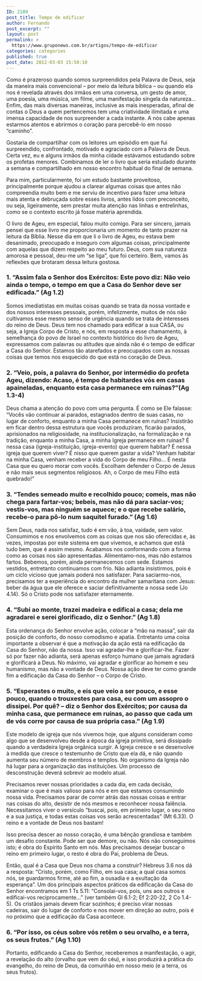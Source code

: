 ```yaml
---
ID: 2109
post_title: Tempo de edificar
author: Fernando
post_excerpt: ""
layout: post
permalink: >
  https://www.gruponews.com.br/artigos/tempo-de-edificar
categories: categories
published: true
post_date: 2012-03-03 15:50:10
---
```

Como é prazeroso quando somos surpreendidos pela Palavra de Deus, seja da maneira mais convencional – por meio da leitura bíblica – ou quando ela nos é revelada através dos irmãos em uma conversa, um gesto de amor, uma poesia, uma música, um filme, uma manifestação singela da natureza... Enfim, das mais diversas maneiras, inclusive as mais inesperadas, afinal de contas o Deus a quem pertencemos tem uma criatividade ilimitada e uma imensa capacidade de nos surpreender a cada instante. A nós cabe apenas estarmos atentos e abrirmos o coração para percebê-lo em nosso “caminho”.

Gostaria de compartilhar com os leitores um episódio em que fui surpreendido, confrontado, motivado e agraciado com a Palavra de Deus. Certa vez, eu e alguns irmãos da minha cidade estávamos estudando sobre os profetas menores. Combinamos de ler o livro que seria estudado durante a semana e compartilhado em nosso encontro habitual do final de semana.

Para mim, particularmente, foi um estudo bastante proveitoso, principalmente porque ajudou a clarear algumas coisas que antes não compreendia muito bem e me serviu de incentivo para fazer uma leitura mais atenta e debruçada sobre esses livros, antes lidos com preconceito, ou seja, ligeiramente, sem prestar muita atenção nas linhas e entrelinhas, como se o contexto escrito já fosse matéria aprendida.

O livro de Ageu, em especial, falou muito comigo. Para ser sincero, jamais pensei que esse livro me proporcionaria um momento de tanto prazer na leitura da Bíblia. Nesse dia em que li o livro de Ageu, eu estava bem desanimado, preocupado e inseguro com algumas coisas, principalmente com aquelas que dizem respeito ao meu futuro. Deus, com sua natureza amorosa e pessoal, deu-me um “se liga”, que foi certeiro. Bem, vamos às reflexões que brotaram dessa leitura gostosa.
<h3><strong>1. “Assim fala o Senhor dos Exércitos: Este povo diz: Não veio ainda o tempo, o tempo em que a Casa do Senhor deve ser edificada.” (Ag 1.2) </strong></h3>
Somos imediatistas em muitas coisas quando se trata da nossa vontade e dos nossos interesses pessoais, porém, infelizmente, muitos de nós não cultivamos esse mesmo senso de urgência quando se trata de interesses do reino de Deus. Deus tem nos chamado para edificar a sua CASA, ou seja, a Igreja Corpo de Cristo, e nós, em resposta a esse chamamento, à semelhança do povo de Israel no contexto histórico do livro de Ageu, expressamos com palavras ou atitudes que ainda não é o tempo de edificar a Casa do Senhor. Estamos tão atarefados e preocupados com as nossas coisas que temos nos esquecido do que está no coração de Deus.
<h3>2. “Veio, pois, a palavra do Senhor, por intermédio do profeta Ageu, dizendo: Acaso, é tempo de habitardes vós em casas apaineladas, enquanto esta casa permanece em ruínas?”(Ag 1.3-4)</h3>
Deus chama a atenção do povo com uma pergunta. É como se Ele falasse: “Vocês vão continuar aí parados, estagnados dentro de suas casas, no lugar de conforto, enquanto a minha Casa permanece em ruínas? Insistirão em ficar dentro dessa estrutura que vocês produziram, ficarão parados, aprisionados na religiosidade, na institucionalização, na formalização e na tradição, enquanto a minha Casa, a minha Igreja permanece em ruínas? É nessa casa (igreja-instituição, igreja-evento) que querem habitar? É nessa igreja que querem viver? É nisso que querem gastar a vida? Venham habitar na minha Casa, venham receber a vida do Corpo de meu Filho... É nesta Casa que eu quero morar com vocês. Escolham defender o Corpo de Jesus e não mais seus segmentos religiosos. Ah, o Corpo de meu Filho está quebrado!”
<h3>3. “Tendes semeado muito e recolhido pouco; comeis, mas não chega para fartar-vos; bebeis, mas não dá para saciar-vos; vestis-vos, mas ninguém se aquece; e o que recebe salário, recebe-o para pô-lo num saquitel furado.” (Ag 1.6)</h3>
Sem Deus, nada nos satisfaz, tudo é em vão, à toa, vaidade, sem valor. Consumimos e nos envolvemos com as coisas que nos são oferecidas e, às vezes, impostas por este sistema em que vivemos, e achamos que está tudo bem, que é assim mesmo. Acabamos nos conformando com a forma como as coisas nos são apresentadas. Alimentamo-nos, mas não estamos fartos. Bebemos, porém, ainda permanecemos com sede. Estamos vestidos, entretanto continuamos com frio. Não adianta insistirmos, pois é um ciclo vicioso que jamais poderá nos satisfazer. Para saciarmo-nos, precisamos ter a experiência do encontro da mulher samaritana com Jesus: beber da água que ele oferece e saciar definitivamente a nossa sede (Jo 4.14). Só o Cristo pode nos satisfazer eternamente.
<h3>4. “Subi ao monte, trazei madeira e edificai a casa; dela me agradarei e serei glorificado, diz o Senhor.” (Ag 1.8)</h3>
Esta ordenança do Senhor envolve ação, colocar a “mão na massa”, sair da posição de conforto, do nosso comodismo e apatia. Entretanto uma coisa importante a observar é que a motivação da ação está na edificação da Casa do Senhor, não da nossa. Isso vai agradar-lhe e glorificar-lhe. Fazer só por fazer não adianta, será apenas esforço humano que jamais agradará e glorificará a Deus. No máximo, vai agradar e glorificar ao homem e seu humanismo, mas não a vontade de Deus. Nossa ação deve ter como grande fim a edificação da Casa do Senhor – o Corpo de Cristo.
<h3>5. “Esperastes o muito, e eis que veio a ser pouco, e esse pouco, quando o trouxestes para casa, eu com um assopro o dissipei. Por quê? – diz o Senhor dos Exércitos; por causa da minha casa, que permanece em ruínas, ao passo que cada um de vós corre por causa de sua própria casa.” (Ag 1.9)</h3>
Este modelo de igreja que nós vivemos hoje, que alguns consideram como algo que se desenvolveu desde a época da igreja primitiva, será dissipado quando a verdadeira Igreja orgânica surgir. A Igreja cresce e se desenvolve à medida que cresce o testemunho de Cristo que ela dá, e não quando aumenta seu número de membros e templos. No organismo da Igreja não há lugar para a organização das instituições. Um processo de desconstrução deverá sobrevir ao modelo atual.

Precisamos rever nossas prioridades a cada dia, em cada decisão, examinar o que é mais valioso para nós e em que estamos consumindo nossa vida. Precisamos parar de correr atrás das nossas coisas e entrar nas coisas do alto, desistir de nós mesmos e reconhecer nossa falência. Necessitamos viver o versículo “buscai, pois, em primeiro lugar, o seu reino e a sua justiça, e todas estas coisas vos serão acrescentadas” (Mt 6.33). O reino e a vontade de Deus nos bastam!

Isso precisa descer ao nosso coração, é uma bênção grandiosa e também um desafio constante. Pode ser que demore, ou não. Nós não conseguimos isto; é obra do Espírito Santo em nós. Mas precisamos desejar buscar o reino em primeiro lugar, o resto é obra do Pai, problema de Deus.

Então, qual é a Casa que Deus nos chama a construir? Hebreus 3.6 nos dá a resposta: “Cristo, porém, como Filho, em sua casa; a qual casa somos nós, se guardarmos firme, até ao fim, a ousadia e a exultação da esperança”. Um dos principais aspectos práticos da edificação da Casa do Senhor encontramos em 1 Ts 5.11: “Consolai-vos, pois, uns aos outros e edificai-vos reciprocamente...” (ver também Gl 6.1-2; Ef 2:20-22, 2 Co 1.4-5). Os cristãos jamais devem ficar sozinhos; é preciso virar nossas cadeiras, sair do lugar de conforto e nos mover em direção ao outro, pois é no próximo que a edificação da Casa acontece.
<h3><strong>6. “Por isso, os céus sobre vós retêm o seu orvalho, e a terra, os seus frutos.” (Ag 1.10)</strong></h3>
Portanto, edificando a Casa do Senhor, receberemos a manifestação, o agir, a revelação do alto (orvalho que vem do céu), e isso produzirá a prática do evangelho, do reino de Deus, da comunhão em nosso meio (e a terra, os seus frutos).